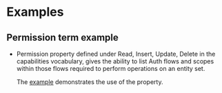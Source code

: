 # Examples

<!-- describe examples here and link to them -->

## Permission  term example

- Permission property defined under Read, Insert, Update, Delete in the capabilities vocabulary,  gives the ability to list Auth flows and scopes within those flows required to perform operations on an entity set.

  The [example](/Org.OData.Capabilities.V1.permissions-sample.xml) demonstrates the use of the property.